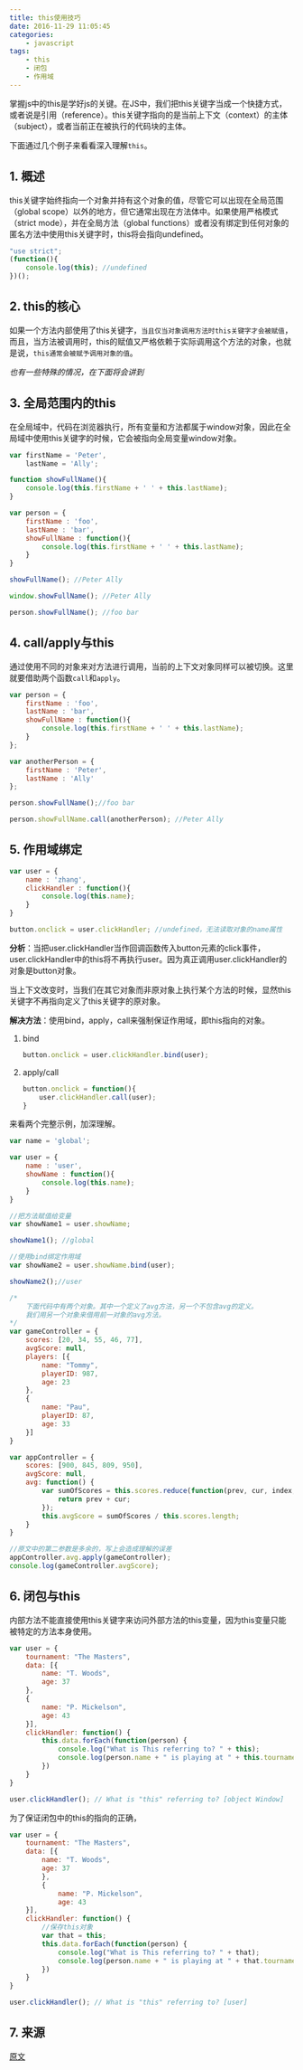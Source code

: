 ```yaml
---
title: this使用技巧
date: 2016-11-29 11:05:45
categories:
    - javascript
tags:
    - this
    - 闭包
    - 作用域
---
```


掌握js中的this是学好js的关键。在JS中，我们把this关键字当成一个快捷方式，或者说是引用（reference）。this关键字指向的是当前上下文（context）的主体（subject），或者当前正在被执行的代码块的主体。

下面通过几个例子来看看深入理解`this`。

<!-- more -->

## 1. 概述

this关键字始终指向一个对象并持有这个对象的值，尽管它可以出现在全局范围（global scope）以外的地方，但它通常出现在方法体中。如果使用严格模式（strict mode），并在全局方法（global functions）或者没有绑定到任何对象的匿名方法中使用this关键字时，this将会指向undefined。

```javascript
"use strict";
(function(){
    console.log(this); //undefined
})();
```

## 2. this的核心

如果一个方法内部使用了this关键字，`当且仅当对象调用方法时this关键字才会被赋值`，而且，当方法被调用时，this的赋值又严格依赖于实际调用这个方法的对象，也就是说，`this通常会被赋予调用对象的值`。

*也有一些特殊的情况，在下面将会讲到*

## 3. 全局范围内的this

在全局域中，代码在浏览器执行，所有变量和方法都属于window对象，因此在全局域中使用this关键字的时候，它会被指向全局变量window对象。

```javascript
var firstName = 'Peter',
    lastName = 'Ally';

function showFullName(){
    console.log(this.firstName + ' ' + this.lastName);
}

var person = {
    firstName : 'foo',
    lastName : 'bar',
    showFullName : function(){
        console.log(this.firstName + ' ' + this.lastName);
    }
}

showFullName(); //Peter Ally

window.showFullName(); //Peter Ally

person.showFullName(); //foo bar
```

## 4. call/apply与this

通过使用不同的对象来对方法进行调用，当前的上下文对象同样可以被切换。这里就要借助两个函数`call`和`apply`。

```javascript
var person = {
    firstName : 'foo',
    lastName : 'bar',
    showFullName : function(){
        console.log(this.firstName + ' ' + this.lastName);
    }
};

var anotherPerson = {
    firstName : 'Peter',
    lastName : 'Ally'
};

person.showFullName();//foo bar

person.showFullName.call(anotherPerson); //Peter Ally
```

## 5. 作用域绑定

```javascript
var user = {
    name : 'zhang',
    clickHandler : function(){
        console.log(this.name);
    }
}

button.onclick = user.clickHandler; //undefined，无法读取对象的name属性
```

**分析**：当把user.clickHandler当作回调函数传入button元素的click事件，user.clickHandler中的this将不再执行user。因为真正调用user.clickHandler的对象是button对象。

当上下文改变时，当我们在其它对象而非原对象上执行某个方法的时候，显然this关键字不再指向定义了this关键字的原对象。

**解决方法**：使用bind，apply，call来强制保证作用域，即this指向的对象。

1. bind

    ```javascript
    button.onclick = user.clickHandler.bind(user);
    ```

2. apply/call

    ```javascript
    button.onclick = function(){
        user.clickHandler.call(user);
    }
    ```

来看两个完整示例，加深理解。

```javascript
var name = 'global';

var user = {
    name : 'user',
    showName : function(){
        console.log(this.name);
    }
}

//把方法赋值给变量
var showName1 = user.showName;

showName1(); //global

//使用bind绑定作用域
var showName2 = user.showName.bind(user);

showName2();//user
```

```javascript
/*
    下面代码中有两个对象。其中一个定义了avg方法，另一个不包含avg的定义。
    我们用另一个对象来借用前一对象的avg方法。
*/
var gameController = {
    scores: [20, 34, 55, 46, 77],
    avgScore: null,
    players: [{
        name: "Tommy",
        playerID: 987,
        age: 23
    },
    {
        name: "Pau",
        playerID: 87,
        age: 33
    }]
}

var appController = {
    scores: [900, 845, 809, 950],
    avgScore: null,
    avg: function() {
        var sumOfScores = this.scores.reduce(function(prev, cur, index, array) {
            return prev + cur;
        });
        this.avgScore = sumOfScores / this.scores.length;
    }
}

//原文中的第二参数是多余的，写上会造成理解的误差
appController.avg.apply(gameController);
console.log(gameController.avgScore);
```

## 6. 闭包与this

内部方法不能直接使用this关键字来访问外部方法的this变量，因为this变量只能被特定的方法本身使用。

```javascript
var user = {
    tournament: "The Masters",
    data: [{
        name: "T. Woods",
        age: 37
    },
    {
        name: "P. Mickelson",
        age: 43
    }],
    clickHandler: function() {
        this.data.forEach(function(person) {
            console.log("What is This referring to? " + this);
            console.log(person.name + " is playing at " + this.tournament);
        })
    }
}

user.clickHandler(); // What is "this" referring to? [object Window]
```

为了保证闭包中的this的指向的正确，

```javascript
var user = {
    tournament: "The Masters",
    data: [{
        name: "T. Woods",
        age: 37
        },
        {
            name: "P. Mickelson",
            age: 43
    }],
    clickHandler: function() {
        //保存this对象
        var that = this;
        this.data.forEach(function(person) {
            console.log("What is This referring to? " + that);
            console.log(person.name + " is playing at " + that.tournament);
        })
    }
}

user.clickHandler(); // What is "this" referring to? [user]
```

## 7. 来源

[原文](http://javascriptissexy.com/understand-javascripts-this-with-clarity-and-master-it/)
